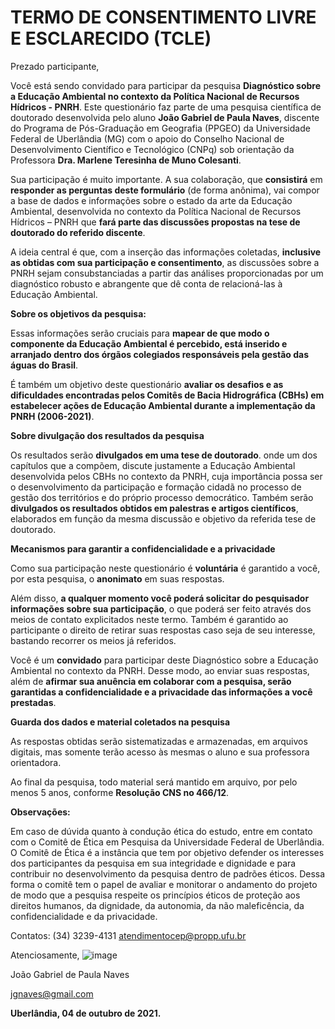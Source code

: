 # TERMO DE CONSENTIMENTO LIVRE E ESCLARECIDO (TCLE)

Prezado participante,

Você está sendo convidado para participar da pesquisa **Diagnóstico sobre a Educação Ambiental no contexto da Política Nacional de Recursos Hídricos - PNRH**. Este questionário faz parte de uma pesquisa científica de doutorado desenvolvida pelo aluno **João Gabriel de Paula Naves**, discente do Programa de Pós-Graduação em Geografia (PPGEO) da Universidade Federal de Uberlândia (MG) com o apoio do Conselho Nacional de Desenvolvimento Científico e Tecnológico (CNPq) sob orientação da Professora **Dra. Marlene Teresinha de Muno Colesanti**.

Sua participação é muito importante. A sua colaboração, que **consistirá** em **responder as perguntas deste formulário** (de forma anônima), vai compor a base de dados e informações sobre o estado da arte da Educação Ambiental, desenvolvida no contexto da Política Nacional de Recursos Hídricos – PNRH que **fará parte das discussões propostas na tese de doutorado do referido discente**.

A ideia central é que, com a inserção das informações coletadas, **inclusive as obtidas com sua participação e consentimento**, as discussões sobre a PNRH sejam consubstanciadas a partir das análises proporcionadas por um diagnóstico robusto e abrangente que dê conta de relacioná-las à Educação Ambiental.

**Sobre os objetivos da pesquisa:**

Essas informações serão cruciais para **mapear de que modo o componente da Educação Ambiental é percebido, está inserido e arranjado dentro dos órgãos colegiados responsáveis pela gestão das águas do Brasil**.

É também um objetivo deste questionário **avaliar os desafios e as dificuldades encontradas pelos Comitês de Bacia Hidrográfica (CBHs) em estabelecer ações de Educação Ambiental durante a implementação da PNRH (2006-2021)**.

**Sobre divulgação dos resultados da pesquisa**

Os resultados serão **divulgados em uma tese de doutorado**. onde um dos capítulos que a compõem, discute justamente a Educação Ambiental desenvolvida pelos CBHs no contexto da PNRH, cuja importância possa ser o desenvolvimento da participação e formação cidadã no processo de gestão dos territórios e do próprio processo democrático. Também serão **divulgados os resultados obtidos em palestras e artigos científicos**, elaborados em função da mesma discussão e objetivo da referida tese de doutorado.

**Mecanismos para garantir a confidencialidade e a privacidade**

Como sua participação neste questionário é **voluntária** é garantido a você, por esta pesquisa, o **anonimato** em suas respostas.

Além disso, **a qualquer momento você poderá solicitar do pesquisador informações sobre sua participação**, o que poderá ser feito através dos meios de contato explicitados neste termo. Também é garantido ao participante o direito de retirar suas respostas caso seja de seu interesse, bastando recorrer os meios já referidos.

Você é um **convidado** para participar deste Diagnóstico sobre a Educação Ambiental no contexto da PNRH. Desse modo, ao enviar suas respostas, além de **afirmar sua anuência em colaborar com a pesquisa, serão garantidas a confidencialidade e a privacidade das informações a você prestadas**. 

**Guarda dos dados e material coletados na pesquisa**

As respostas obtidas serão sistematizadas e armazenadas, em arquivos digitais, mas somente terão acesso às mesmas o aluno e sua professora orientadora.

Ao final da pesquisa, todo material será mantido em arquivo, por pelo menos 5 anos, conforme **Resolução CNS no 466/12**.

**Observações:**	

Em caso de dúvida quanto à condução ética do estudo, entre em contato com o Comitê de Ética em Pesquisa da Universidade Federal de Uberlândia. O Comitê de Ética é a instância que tem por objetivo defender os interesses dos participantes da pesquisa em sua integridade e dignidade e para contribuir no desenvolvimento da pesquisa dentro de padrões éticos. Dessa forma o comitê tem o papel de avaliar e monitorar o andamento do projeto de modo que a pesquisa respeite os princípios éticos de proteção aos direitos humanos, da dignidade, da autonomia, da não maleficência, da confidencialidade e da privacidade.

Contatos:
(34) 3239-4131
atendimentocep@propp.ufu.br

Atenciosamente,
![image](https://user-images.githubusercontent.com/6892513/136064203-f5614fcd-a7fb-4e22-aab8-f8e825f8c4d1.png)

João Gabriel de Paula Naves

jgnaves@gmail.com


**Uberlândia, 04 de outubro de 2021.**

